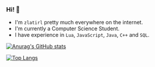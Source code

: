 ### Hi! 👋

- I'm `zlatirl` pretty much everywhere on the internet.
- I'm currently a Computer Science Student.
- I have experience in `Lua`, `JavaScript`, `Java`, `C++` and `SQL`.

[![Anurag's GitHub stats](https://github-readme-stats.vercel.app/api?username=zlatirl&theme=midnight-purple&layout=compact)](https://github.com/anuraghazra/github-readme-stats)

[![Top Langs](https://github-readme-stats.vercel.app/api/top-langs/?username=zlatirl&theme=midnight-purple&layout=compact)](https://github.com/anuraghazra/github-readme-stats)